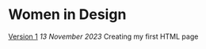 # Women in Design
[Version 1](https://AndrewTodd7.github.io/women-in-design/index1.HTML)
*13 November 2023*
Creating my first HTML page